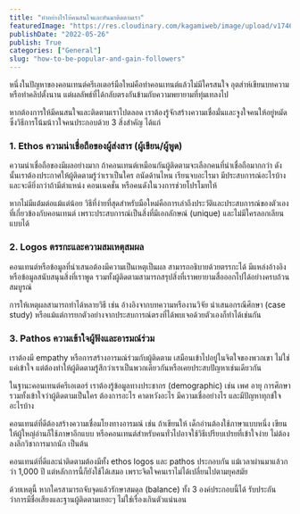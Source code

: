 ```yaml
---
title: "ทำอย่างไรให้คนสนใจและหันมาติดตามเรา"
featuredImage: "https://res.cloudinary.com/kagamiweb/image/upload/v1746804816/blog.coregamehd.com/how-to-be-popular-and-gain-followers.jpg"
publishDate: "2022-05-26"
publish: True
categories: ["General"]
slug: "how-to-be-popular-and-gain-followers"
---
```



หนึ่งในปัญหาของคอนเทนต์ครีเอเตอร์มือใหม่คือทำคอนเทนต์แล้วไม่มีใครสนใจ อุตส่าห์เขียนบทความหรือทำคลิปตั้งนาน แต่ผลลัพธ์ที่ได้กลับตรงกันข้ามกับความพยายามที่ทุ่มเทลงไป

หากต้องการให้มีคนสนใจและติดตามเราไปตลอด เราต้องรู้จักสร้างความเชื่อมั่นและจูงใจคนให้อยู่หมัด ซึ่งวิธีการโน้มน้าวใจคนประกอบด้วย 3 สิ่งสำคัญ ได้แก่

### 1. Ethos ความน่าเชื่อถือของผู้ส่งสาร (ผู้เขียน/ผู้พูด)

ความน่าเชื่อถือของมีผลอย่างมาก ถ้าคอนเทนต์เหมือนกันผู้ติดตามจะเลือกคนที่น่าเชื่อถือมากกว่า ดังนั้นเราต้องประกาศให้ผู้ติดตามรู้ว่าเราเป็นใคร ถนัดด้านไหน เรียนจบอะไรมา มีประสบการณ์อะไรบ้าง และจะดียิ่งกว่าถ้ามีตำแหน่ง คอนเนคชั่น หรือคนดังในวงการช่วยโปรโมทให้

หากไม่มีแต้มต่อแม้แต่น้อย วิธีที่ง่ายที่สุดสำหรับมือใหม่คือการเล่าถึงประวัติและประสบการณ์ของตัวเองที่เกี่ยวข้องกับคอนเทนต์ เพราะประสบการณ์เป็นสิ่งที่มีเอกลักษณ์ (unique) และไม่มีใครลอกเลียนแบบได้

### 2. Logos ตรรกะและความสมเหตุสมผล

คอนเทนต์หรือข้อมูลที่นำเสนอต้องมีความเป็นเหตุเป็นผล สามารถอธิบายด้วยตรรกะได้ มีแหล่งอ้างอิงหรือข้อมูลสนับสนุนสิ่งที่เราพูด รวมทั้งผู้ติดตามสามารถสรุปสิ่งที่เราพยายามสื่อออกไปได้อย่างครบถ้วนสมบูรณ์

การให้เหตุผลสามารถทำได้หลายวิธี เช่น อ้างอิงจากบทความหรืองานวิจัย นำเสนอกรณีศึกษา (case study) หรือแม้แต่การยกตัวอย่างจากประสบการณ์ตรงที่ได้พบเจอด้วยตัวเองก็ทำได้เช่นกัน

### 3. Pathos ความเข้าใจผู้ฟังและอารมณ์ร่วม

เราต้องมี empathy หรือการสร้างอารมณ์ร่วมกับผู้ติดตาม เสมือนเข้าไปอยู่ในจิตใจของพวกเขา ไม่ใช่แค่เข้าใจ แต่ต้องทำให้ผู้ติดตามรู้สึกว่าเราเป็นพวกเดียวกันหรือเคยประสบปัญหาเช่นเดียวกัน

ในฐานะคอนเทนต์ครีเอเตอร์ เราต้องรู้ข้อมูลทางประชากร (demographic) เช่น เพศ อายุ การศึกษา รวมทั้งเข้าใจว่าผู้ติดตามเป็นใคร ต้องการอะไร คาดหวังอะไร มีความเชื่ออย่างไร และมีปัญหาทุกข์ใจอะไรบ้าง

คอนเทนต์ที่ดีต้องสร้างความเชื่อมโยงทางอารมณ์ เช่น ถ้าเขียนให้
เด็กอ่านต้องใช้ภาษาแบบหนึ่ง เขียนให้ผู้ใหญ่อ่านก็ใช้ภาษาอีกแบบ หรือคอนเทนต์สำหรับคนทั่วไปอาจใช้วิธีเปรียบเปรยที่เข้าใจง่าย ไม่ต้องลงลึกวิชาการมากนัก เป็นต้น

คอนเทนต์ที่ดีและน่าติดตามต้องมีทั้ง ethos logos และ pathos ประกอบกัน แม้เวลาผ่านมาแล้วกว่า 1,000 ปี แต่หลักการนี้ก็ยังใช้ได้เสมอ เพราะจิตใจคนเราไม่ได้เปลี่ยนไปตามยุคสมัย

ด้วยเหตุนี้ หากใครสามารถจับจุดแล้วรักษาสมดุล (balance) ทั้ง 3 องค์ประกอบนี้ได้ รับประกันว่าการมีชื่อเสียงและฐานผู้ติดตามเยอะๆ ไม่ใช่เรื่องเกินตัวแน่นอน
